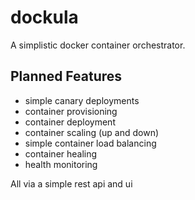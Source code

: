 # dockula

A simplistic docker container orchestrator.

## Planned Features

- simple canary deployments
- container provisioning
- container deployment
- container scaling (up and down)
- simple container load balancing
- container healing
- health monitoring

All via a simple rest api and ui
